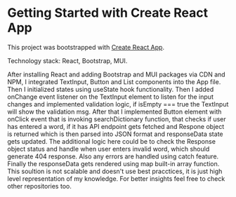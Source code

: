 # Getting Started with Create React App

This project was bootstrapped with [Create React App](https://github.com/facebook/create-react-app).

Technology stack: React, Bootstrap, MUI. 

After installing React and adding Bootstrap and MUI packages via CDN and NPM, I integrated TextInput, Button and List components into the App file. Then I initialized states using useState hook functionality. Then I added onChange event listener on the TextInput element to listen for the input changes and implemented validation logic, if isEmpty === true the TextInput will show the validation msg. After that I implemented Button element with onClick event that is invoking searchDictionary function, that checks if user has entered a word, if it has API endpoint gets fetched and Respone object is returned which is then parsed into JSON format and responseData state gets updated. The additional logic here could be to check the Response object status and handle when user enters invalid word, which should generate 404 response. Also any errors are handled using catch feature. Finally the responseData gets rendered using map built-in array function. This soultion is not scalable and doesn't use best pracctices, it is just high level representation of my knowledge. For better insights feel free to check other repositories too.  
